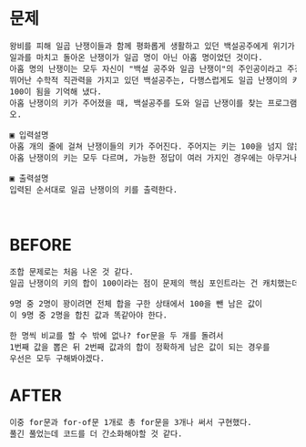 # 문제

<pre>
왕비를 피해 일곱 난쟁이들과 함께 평화롭게 생활하고 있던 백설공주에게 위기가 찾아왔다. 
일과를 마치고 돌아온 난쟁이가 일곱 명이 아닌 아홉 명이었던 것이다.
아홉 명의 난쟁이는 모두 자신이 "백설 공주와 일곱 난쟁이"의 주인공이라고 주장했다. 
뛰어난 수학적 직관력을 가지고 있던 백설공주는, 다행스럽게도 일곱 난쟁이의 키의 합이 
100이 됨을 기억해 냈다.
아홉 난쟁이의 키가 주어졌을 때, 백설공주를 도와 일곱 난쟁이를 찾는 프로그램을 작성하시
오.

▣ 입력설명
아홉 개의 줄에 걸쳐 난쟁이들의 키가 주어진다. 주어지는 키는 100을 넘지 않는 자연수이며, 
아홉 난쟁이의 키는 모두 다르며, 가능한 정답이 여러 가지인 경우에는 아무거나 출력한다.

▣ 출력설명
입력된 순서대로 일곱 난쟁이의 키를 출력한다.


</pre>

# BEFORE

<pre>
조합 문제로는 처음 나온 것 같다.
일곱 난쟁이의 키의 합이 100이라는 점이 문제의 핵심 포인트라는 건 캐치했는데.. 항상 이런 문제에 약하다.

9명 중 2명이 꽝이려면 전체 합을 구한 상태에서 100을 뺀 남은 값이 
이 9명 중 2명을 합친 값과 똑같아야 한다.

한 명씩 비교를 할 수 밖에 없나? for문을 두 개를 돌려서
1번째 값을 뽑은 뒤 2번째 값과의 합이 정확하게 남은 값이 되는 경우를
우선은 모두 구해봐야겠다.
</pre>

# AFTER

<pre>
이중 for문과 for-of문 1개로 총 for문을 3개나 써서 구현했다.
풀긴 풀었는데 코드를 더 간소화해야할 것 같다.
</pre>
